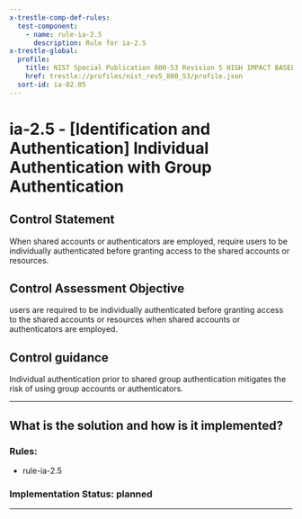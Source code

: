 ```yaml
---
x-trestle-comp-def-rules:
  test-component:
    - name: rule-ia-2.5
      description: Rule for ia-2.5
x-trestle-global:
  profile:
    title: NIST Special Publication 800-53 Revision 5 HIGH IMPACT BASELINE
    href: trestle://profiles/nist_rev5_800_53/profile.json
  sort-id: ia-02.05
---
```


# ia-2.5 - \[Identification and Authentication\] Individual Authentication with Group Authentication

## Control Statement

When shared accounts or authenticators are employed, require users to be individually authenticated before granting access to the shared accounts or resources.

## Control Assessment Objective

users are required to be individually authenticated before granting access to the shared accounts or resources when shared accounts or authenticators are employed.

## Control guidance

Individual authentication prior to shared group authentication mitigates the risk of using group accounts or authenticators.

______________________________________________________________________

## What is the solution and how is it implemented?

<!-- For implementation status enter one of: implemented, partial, planned, alternative, not-applicable -->

<!-- Note that the list of rules under ### Rules: is read-only and changes will not be captured after assembly to JSON -->

<!-- Add control implementation description here for control: ia-2.5 -->

### Rules:

  - rule-ia-2.5

### Implementation Status: planned

______________________________________________________________________
